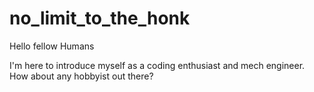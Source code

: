 # no_limit_to_the_honk

Hello fellow Humans

I'm here to introduce myself as a coding enthusiast and mech engineer. How about any hobbyist out there?
